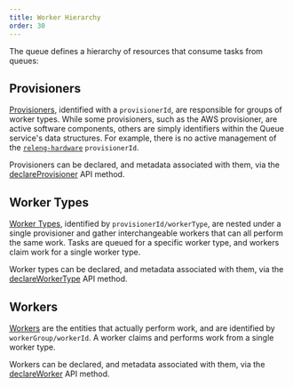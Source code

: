 ```yaml
---
title: Worker Hierarchy
order: 30
---
```


The queue defines a hierarchy of resources that consume tasks from queues:

## Provisioners

[Provisioners](/docs/manual/task-execution/provisioning), identified with a
`provisionerId`, are responsible for groups of worker types. While some
provisioners, such as the AWS provisioner, are active software components,
others are simply identifiers within the Queue service's data structures.  For
example, there is no active management of the
[`releng-hardware`](https://tools.taskcluster.net/provisioners/releng-hardware)
`provisionerId`.

Provisioners can be declared, and metadata associated with them, via the
[declareProvisioner](/docs/reference/platform/taskcluster-queue/references/v1/api#declareProvisioner)
API method.

## Worker Types

[Worker Types](/docs/manual/tasks/workertypes), identified by
`provisionerId/workerType`, are nested under a single provisioner and gather
interchangeable workers that can all perform the same work. Tasks are queued
for a specific worker type, and workers claim work for a single worker type.

Worker types can be declared, and metadata associated with them, via the
[declareWorkerType](/docs/reference/platform/taskcluster-queue/references/v1/api#declareWorkerType)
API method.

## Workers

[Workers](/docs/manual/task-execution/workers) are the entities that actually
perform work, and are identified by `workerGroup/workerId`. A worker claims and
performs work from a single worker type.

Workers can be declared, and metadata associated with them, via the
[declareWorker](/docs/reference/platform/taskcluster-queue/references/v1/api#declareWorker)
API method.
